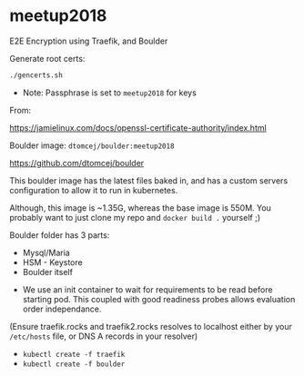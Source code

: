 # meetup2018
E2E Encryption using Traefik, and Boulder

Generate root certs:
```bash
./gencerts.sh
```
* Note: Passphrase is set to `meetup2018` for keys

From:

https://jamielinux.com/docs/openssl-certificate-authority/index.html


Boulder image: `dtomcej/boulder:meetup2018`

https://github.com/dtomcej/boulder

This boulder image has the latest files baked in, and has a custom servers configuration to allow it to run in kubernetes.

Although, this image is ~1.35G, whereas the base image is 550M. You probably want to just clone my repo and `docker build .` yourself ;)

Boulder folder has 3 parts:
* Mysql/Maria
* HSM - Keystore
* Boulder itself

 - We use an init container to wait for requirements to be read before starting pod. This coupled with good readiness probes allows evaluation order independance.

(Ensure traefik.rocks and traefik2.rocks resolves to localhost either by your `/etc/hosts` file, or DNS A records in your resolver)
* `kubectl create -f traefik`
* `kubectl create -f boulder`
